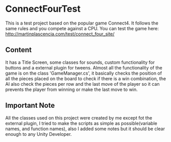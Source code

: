 # ConnectFourTest
This is a test project based on the popular game Connect4. It follows the same rules and you compete against a CPU.
You can test the game here:
http://martinplascencia.com/test/connect_four_site/
## Content
It has a Title Screen, some classes for sounds, custom functionality for buttons and a external plugin for tweens. 
Almost all the functionality of the game is on the class 'GameManager.cs', it basically checks the position of all the pieces placed on the board
to check if there is a win combination, the AI also check the pieces per row and the last move of the player so it can prevents the player from winning or make the last move to win.
## Important Note
All the classes used on this project were created by me except fot the external plugin, I tried to make the scripts as simple as possible(variable names, and function names), also I 
added some notes but it should be clear enough to any Unity Developer.
